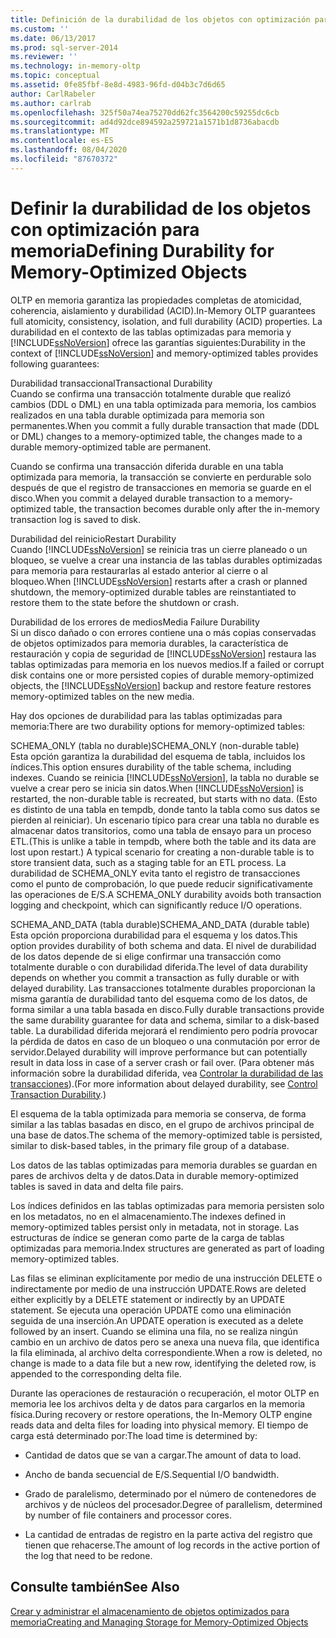 ```yaml
---
title: Definición de la durabilidad de los objetos con optimización para memoria | Microsoft Docs
ms.custom: ''
ms.date: 06/13/2017
ms.prod: sql-server-2014
ms.reviewer: ''
ms.technology: in-memory-oltp
ms.topic: conceptual
ms.assetid: 0fe85fbf-8e8d-4983-96fd-d04b3c7d6d65
author: CarlRabeler
ms.author: carlrab
ms.openlocfilehash: 325f50a74ea75270dd62fc3564200c59255dc6cb
ms.sourcegitcommit: ad4d92dce894592a259721a1571b1d8736abacdb
ms.translationtype: MT
ms.contentlocale: es-ES
ms.lasthandoff: 08/04/2020
ms.locfileid: "87670372"
---
```

# <a name="defining-durability-for-memory-optimized-objects"></a><span data-ttu-id="41d25-102">Definir la durabilidad de los objetos con optimización para memoria</span><span class="sxs-lookup"><span data-stu-id="41d25-102">Defining Durability for Memory-Optimized Objects</span></span>
  <span data-ttu-id="41d25-103">OLTP en memoria garantiza las propiedades completas de atomicidad, coherencia, aislamiento y durabilidad (ACID).</span><span class="sxs-lookup"><span data-stu-id="41d25-103">In-Memory OLTP guarantees full atomicity, consistency, isolation, and full durability (ACID) properties.</span></span> <span data-ttu-id="41d25-104">La durabilidad en el contexto de las tablas optimizadas para memoria y [!INCLUDE[ssNoVersion](../../includes/ssnoversion-md.md)] ofrece las garantías siguientes:</span><span class="sxs-lookup"><span data-stu-id="41d25-104">Durability in the context of [!INCLUDE[ssNoVersion](../../includes/ssnoversion-md.md)] and memory-optimized tables provides following guarantees:</span></span>  
  
 <span data-ttu-id="41d25-105">Durabilidad transaccional</span><span class="sxs-lookup"><span data-stu-id="41d25-105">Transactional Durability</span></span>  
 <span data-ttu-id="41d25-106">Cuando se confirma una transacción totalmente durable que realizó cambios (DDL o DML) en una tabla optimizada para memoria, los cambios realizados en una tabla durable optimizada para memoria son permanentes.</span><span class="sxs-lookup"><span data-stu-id="41d25-106">When you commit a fully durable transaction that made (DDL or DML) changes to a memory-optimized table, the changes made to a durable memory-optimized table are permanent.</span></span>  
  
 <span data-ttu-id="41d25-107">Cuando se confirma una transacción diferida durable en una tabla optimizada para memoria, la transacción se convierte en perdurable solo después de que el registro de transacciones en memoria se guarde en el disco.</span><span class="sxs-lookup"><span data-stu-id="41d25-107">When you commit a delayed durable transaction to a memory-optimized table, the transaction becomes durable only after the in-memory transaction log is saved to disk.</span></span>  
  
 <span data-ttu-id="41d25-108">Durabilidad del reinicio</span><span class="sxs-lookup"><span data-stu-id="41d25-108">Restart Durability</span></span>  
 <span data-ttu-id="41d25-109">Cuando [!INCLUDE[ssNoVersion](../../includes/ssnoversion-md.md)] se reinicia tras un cierre planeado o un bloqueo, se vuelve a crear una instancia de las tablas durables optimizadas para memoria para restaurarlas al estado anterior al cierre o al bloqueo.</span><span class="sxs-lookup"><span data-stu-id="41d25-109">When [!INCLUDE[ssNoVersion](../../includes/ssnoversion-md.md)] restarts after a crash or planned shutdown, the memory-optimized durable tables are reinstantiated to restore them to the state before the shutdown or crash.</span></span>  
  
 <span data-ttu-id="41d25-110">Durabilidad de los errores de medios</span><span class="sxs-lookup"><span data-stu-id="41d25-110">Media Failure Durability</span></span>  
 <span data-ttu-id="41d25-111">Si un disco dañado o con errores contiene una o más copias conservadas de objetos optimizados para memoria durables, la característica de restauración y copia de seguridad de [!INCLUDE[ssNoVersion](../../includes/ssnoversion-md.md)] restaura las tablas optimizadas para memoria en los nuevos medios.</span><span class="sxs-lookup"><span data-stu-id="41d25-111">If a failed or corrupt disk contains one or more persisted copies of durable memory-optimized objects, the [!INCLUDE[ssNoVersion](../../includes/ssnoversion-md.md)] backup and restore feature restores memory-optimized tables on the new media.</span></span>  
  
 <span data-ttu-id="41d25-112">Hay dos opciones de durabilidad para las tablas optimizadas para memoria:</span><span class="sxs-lookup"><span data-stu-id="41d25-112">There are two durability options for memory-optimized tables:</span></span>  
  
 <span data-ttu-id="41d25-113">SCHEMA_ONLY (tabla no durable)</span><span class="sxs-lookup"><span data-stu-id="41d25-113">SCHEMA_ONLY (non-durable table)</span></span>  
 <span data-ttu-id="41d25-114">Esta opción garantiza la durabilidad del esquema de tabla, incluidos los índices.</span><span class="sxs-lookup"><span data-stu-id="41d25-114">This option ensures durability of the table schema, including indexes.</span></span> <span data-ttu-id="41d25-115">Cuando se reinicia [!INCLUDE[ssNoVersion](../../includes/ssnoversion-md.md)], la tabla no durable se vuelve a crear pero se inicia sin datos.</span><span class="sxs-lookup"><span data-stu-id="41d25-115">When [!INCLUDE[ssNoVersion](../../includes/ssnoversion-md.md)] is restarted, the non-durable table is recreated, but starts with no data.</span></span> <span data-ttu-id="41d25-116">(Esto es distinto de una tabla en tempdb, donde tanto la tabla como sus datos se pierden al reiniciar). Un escenario típico para crear una tabla no durable es almacenar datos transitorios, como una tabla de ensayo para un proceso ETL.</span><span class="sxs-lookup"><span data-stu-id="41d25-116">(This is unlike a table in tempdb, where both the table and its data are lost upon restart.) A typical scenario for creating a non-durable table is to store transient data, such as a staging table for an ETL process.</span></span> <span data-ttu-id="41d25-117">La durabilidad de SCHEMA_ONLY evita tanto el registro de transacciones como el punto de comprobación, lo que puede reducir significativamente las operaciones de E/S.</span><span class="sxs-lookup"><span data-stu-id="41d25-117">A SCHEMA_ONLY durability avoids both transaction logging and checkpoint, which can significantly reduce I/O operations.</span></span>  
  
 <span data-ttu-id="41d25-118">SCHEMA_AND_DATA (tabla durable)</span><span class="sxs-lookup"><span data-stu-id="41d25-118">SCHEMA_AND_DATA (durable table)</span></span>  
 <span data-ttu-id="41d25-119">Esta opción proporciona durabilidad para el esquema y los datos.</span><span class="sxs-lookup"><span data-stu-id="41d25-119">This option provides durability of both schema and data.</span></span> <span data-ttu-id="41d25-120">El nivel de durabilidad de los datos depende de si elige confirmar una transacción como totalmente durable o con durabilidad diferida.</span><span class="sxs-lookup"><span data-stu-id="41d25-120">The level of data durability depends on whether you commit a transaction as fully durable or with delayed durability.</span></span> <span data-ttu-id="41d25-121">Las transacciones totalmente durables proporcionan la misma garantía de durabilidad tanto del esquema como de los datos, de forma similar a una tabla basada en disco.</span><span class="sxs-lookup"><span data-stu-id="41d25-121">Fully durable transactions provide the same durability guarantee for data and schema, similar to a disk-based table.</span></span> <span data-ttu-id="41d25-122">La durabilidad diferida mejorará el rendimiento pero podría provocar la pérdida de datos en caso de un bloqueo o una conmutación por error de servidor.</span><span class="sxs-lookup"><span data-stu-id="41d25-122">Delayed durability will improve performance but can potentially result in data loss in case of a server crash or fail over.</span></span> <span data-ttu-id="41d25-123">(Para obtener más información sobre la durabilidad diferida, vea [Controlar la durabilidad de las transacciones](../logs/control-transaction-durability.md)).</span><span class="sxs-lookup"><span data-stu-id="41d25-123">(For more information about delayed durability, see [Control Transaction Durability](../logs/control-transaction-durability.md).)</span></span>  
  
 <span data-ttu-id="41d25-124">El esquema de la tabla optimizada para memoria se conserva, de forma similar a las tablas basadas en disco, en el grupo de archivos principal de una base de datos.</span><span class="sxs-lookup"><span data-stu-id="41d25-124">The schema of the memory-optimized table is persisted, similar to disk-based tables, in the primary file group of a database.</span></span>  
  
 <span data-ttu-id="41d25-125">Los datos de las tablas optimizadas para memoria durables se guardan en pares de archivos delta y de datos.</span><span class="sxs-lookup"><span data-stu-id="41d25-125">Data in durable memory-optimized tables is saved in data and delta file pairs.</span></span>  
  
 <span data-ttu-id="41d25-126">Los índices definidos en las tablas optimizadas para memoria persisten solo en los metadatos, no en el almacenamiento.</span><span class="sxs-lookup"><span data-stu-id="41d25-126">The indexes defined in memory-optimized tables persist only in metadata, not in storage.</span></span> <span data-ttu-id="41d25-127">Las estructuras de índice se generan como parte de la carga de tablas optimizadas para memoria.</span><span class="sxs-lookup"><span data-stu-id="41d25-127">Index structures are generated as part of loading memory-optimized tables.</span></span>  
  
 <span data-ttu-id="41d25-128">Las filas se eliminan explícitamente por medio de una instrucción DELETE o indirectamente por medio de una instrucción UPDATE.</span><span class="sxs-lookup"><span data-stu-id="41d25-128">Rows are deleted either explicitly by a DELETE statement or indirectly by an UPDATE statement.</span></span> <span data-ttu-id="41d25-129">Se ejecuta una operación UPDATE como una eliminación seguida de una inserción.</span><span class="sxs-lookup"><span data-stu-id="41d25-129">An UPDATE operation is executed as a delete followed by an insert.</span></span> <span data-ttu-id="41d25-130">Cuando se elimina una fila, no se realiza ningún cambio en un archivo de datos pero se anexa una nueva fila, que identifica la fila eliminada, al archivo delta correspondiente.</span><span class="sxs-lookup"><span data-stu-id="41d25-130">When a row is deleted, no change is made to a data file but a new row, identifying the deleted row, is appended to the corresponding delta file.</span></span>  
  
 <span data-ttu-id="41d25-131">Durante las operaciones de restauración o recuperación, el motor OLTP en memoria lee los archivos delta y de datos para cargarlos en la memoria física.</span><span class="sxs-lookup"><span data-stu-id="41d25-131">During recovery or restore operations, the In-Memory OLTP engine reads data and delta files for loading into physical memory.</span></span> <span data-ttu-id="41d25-132">El tiempo de carga está determinado por:</span><span class="sxs-lookup"><span data-stu-id="41d25-132">The load time is determined by:</span></span>  
  
-   <span data-ttu-id="41d25-133">Cantidad de datos que se van a cargar.</span><span class="sxs-lookup"><span data-stu-id="41d25-133">The amount of data to load.</span></span>  
  
-   <span data-ttu-id="41d25-134">Ancho de banda secuencial de E/S.</span><span class="sxs-lookup"><span data-stu-id="41d25-134">Sequential I/O bandwidth.</span></span>  
  
-   <span data-ttu-id="41d25-135">Grado de paralelismo, determinado por el número de contenedores de archivos y de núcleos del procesador.</span><span class="sxs-lookup"><span data-stu-id="41d25-135">Degree of parallelism, determined by number of file containers and processor cores.</span></span>  
  
-   <span data-ttu-id="41d25-136">La cantidad de entradas de registro en la parte activa del registro que tienen que rehacerse.</span><span class="sxs-lookup"><span data-stu-id="41d25-136">The amount of log records in the active portion of the log that need to be redone.</span></span>  
  
## <a name="see-also"></a><span data-ttu-id="41d25-137">Consulte también</span><span class="sxs-lookup"><span data-stu-id="41d25-137">See Also</span></span>  
 [<span data-ttu-id="41d25-138">Crear y administrar el almacenamiento de objetos optimizados para memoria</span><span class="sxs-lookup"><span data-stu-id="41d25-138">Creating and Managing Storage for Memory-Optimized Objects</span></span>](creating-and-managing-storage-for-memory-optimized-objects.md)  
  
  
